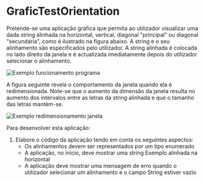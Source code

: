 GraficTestOrientation
=====================

Pretende-se uma aplicação gráfica que permita ao utilizador visualizar uma dada string alinhada na horizontal, vertical, diagonal "principal" ou diagonal "secundária", como é ilustrado na figura abaixo. A string e o seu alinhamento são especificados pelo utilizador. A string alinhada é colocada no lado direito da janela e é actualizada imediatamente depois do utilizador selecionar o alinhamento.

![Exemplo funcionamento programa](http://prntscr.com/1dppb0)

A figura seguinte revela o comportamento da janela quando ela é redimensionada. Note-se que o aumento da dimensão da janela resulta no aumento dos intervalos entre as letras da string alinhada e que o tamanho das letras mantém-se.

![Exemplo redimensionamento janela](http://prntscr.com/1dppj0)

Para desenvolver esta aplicação:

1. Elabore o código da aplicação tendo em conta os seguintes aspectos:
	- Os alinhamentos devem ser representados por um tipo enumerado
	- A aplicação, no início, deve mostrar uma string Exemplo alinhada na horizontal
	- A aplicação deve mostrar uma mensagem de erro quando o utilizador selecionar um alinhamento e o campo String estiver vazio